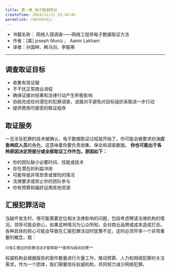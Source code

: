```yaml
---
title: 第一章_电子数据取证
createTime: 2024/11/21 13:34:45
permalink: /44thkhdj/
---
```

- 书籍名称： 网络入侵调查——网络工程师电子数据取证方法
- 作者：\[美\] joseph Muniz 、 Aamir Lakhani
- 译者：孙国梓、韩马剑、李毅等
---
## 调查取证目标

- 收集有效证据
- 不干扰正常商业进程
- 确保证据对结果和法律行动产生积极影响
- 协助完成任何潜在的犯罪调查，说服对手避免对目标组织采取进一步行动
- 提供费用可接受的取证程序
## 取证服务

一旦涉及犯罪的技术被确认，电子数据取证过程就开始了。你可能会被要求扮演**应急响应人员**的角色，这意味着你要负责收集、保全和调查数据。
**你也可能出于各种原因决定将部分或全部取证工作外包，原因如下：**

- 你的团队缺少必要时间、技能或技术
- 存在潜在的利益冲突
- 可能导致非常昂贵或冒险的情况
- 法律要求或禁止你的团队参与
- 你有预算和偏好运用其他资源

## 汇报犯罪活动

当破坏发生时，很可能需要定位相关法律影响的问题，包括考虑聘请法律机构的情况。领导可能会担心，如果这种情况为公众所知，会对商业品牌或成本造成打击。各种具体的担心可能会导致在汇报犯罪活动时犹豫不定。这时必须开率一个非常重要的概念，既：

```ad-info
只有汇报过的犯罪活动才能帮助**查明与起诉犯罪**
```

权威机构会根据报告的案件数量进行大量工作，推动预算、人力和网络犯罪的关注需求。作为一个团体，我们需要信任权威机构，共同努力减少网络犯罪。